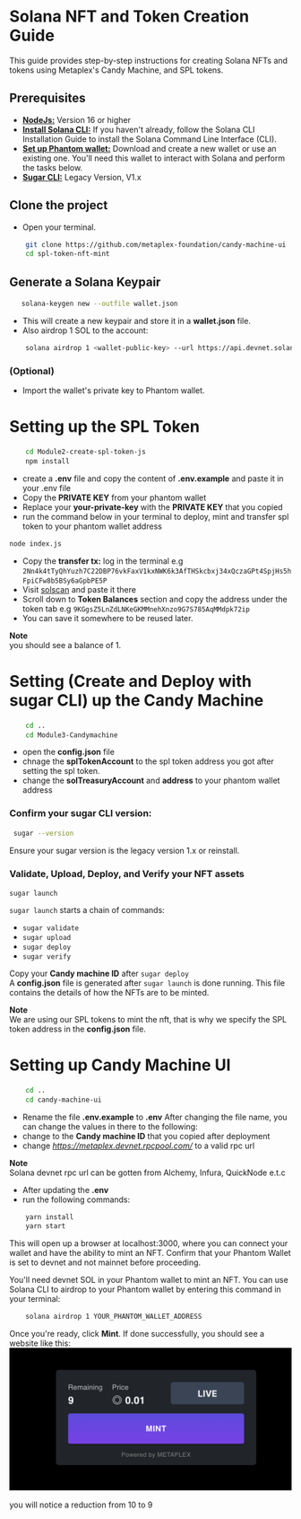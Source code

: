 # Solana NFT and Token Creation Guide

This guide provides step-by-step instructions for creating Solana NFTs and tokens using Metaplex's Candy Machine, and SPL tokens.

## Prerequisites
- **[NodeJs:](https://nodejs.org/)** Version 16 or higher
- **[Install Solana CLI:](https://docs.solana.com/cli/install-solana-cli)** If you haven't already, follow the Solana CLI Installation Guide to install the Solana Command Line Interface (CLI).
- **[Set up Phantom wallet:](https://phantom.app/)** Download and create a new wallet or use an existing one. You'll need this wallet to interact with Solana and perform the tasks below.
- **[Sugar CLI:](https://github.com/metaplex-foundation/sugar/releases/tag/v1.2.2)** Legacy Version, V1.x

##  Clone the project
- Open your terminal.
```bash
    git clone https://github.com/metaplex-foundation/candy-machine-ui
    cd spl-token-nft-mint
```
## Generate a Solana Keypair
```bash
   solana-keygen new --outfile wallet.json
```
- This will create a new keypair and store it in a **wallet.json** file.
- Also airdrop 1 SOL to the account:
```bash
    solana airdrop 1 <wallet-public-key> --url https://api.devnet.solana.com
```
### (Optional)
- Import the wallet's private key to Phantom wallet.


# Setting up the SPL Token 
```bash
    cd Module2-create-spl-token-js
    npm install
```
- create a **.env** file and copy the content of **.env.example**  and paste it in your .env file
- Copy the **PRIVATE KEY** from your phantom wallet
- Replace your **your-private-key** with the **PRIVATE KEY** that you copied
- run the command below in your terminal to deploy, mint and transfer spl token to your phantom wallet address 
```bash
node index.js
```
- Copy the **transfer tx:** log in the terminal e.g `2Nn4k4tTyQhYuzh7C22DBP76vkFaxV1kxNWK6k3AfTHSkcbxj34xQczaGPt4SpjHs5hFpiCFw8b5BSy6aGpbPE5P`
- Visit [solscan](https://explorer.solana.com/) and paste it there
- Scroll down to **Token Balances** section and copy the address under the token tab e.g `9KGgsZ5LnZdLNKeGKMMnehXnzo9G7S785AqMMdpk72ip` 
- You can save it somewhere to be reused later.
  
**Note**   
you should see a balance of 1.



# Setting (Create and Deploy with sugar CLI) up the Candy Machine
```bash
    cd ..
    cd Module3-Candymachine
```
- open the **config.json** file
- chnage the **splTokenAccount** to the spl token address you got after setting the spl token.
- change the **solTreasuryAccount** and **address** to your phantom wallet address 
  
### Confirm your sugar CLI version:

   ```bash
    sugar --version
   ```
Ensure your sugar version is the legacy version 1.x or reinstall.

### Validate, Upload, Deploy, and Verify your NFT assets
    
    sugar launch

`sugar launch` starts a chain of commands:
- `sugar validate`
- `sugar upload`
- `sugar deploy`
- `sugar verify`

Copy your **Candy machine ID** after `sugar deploy`\
A **config.json** file is generated after `sugar launch` is done running. This file contains the details of how the NFTs are to be minted.

**Note**   
We are using our SPL tokens to mint the nft, that is why we specify the SPL token address in the **config.json** file.



# Setting up Candy Machine UI
```bash
    cd ..
    cd candy-machine-ui
```
- Rename the file **.env.example** to **.env** After changing the file name, you can change the values in there to the following:
- change *<YOUR CANDY MACHINE PROGRAM ID>* to the **Candy machine ID** that you copied after deployment
- change *https://metaplex.devnet.rpcpool.com/* to a valid rpc url

**Note**   
Solana devnet rpc url can be gotten from Alchemy, Infura, QuickNode e.t.c

- After updating the **.env**
-  run the following commands:
```bash
    yarn install
    yarn start
```
This will open up a browser at localhost:3000, where you can connect your wallet and have the ability to mint an NFT. Confirm that your Phantom Wallet is set to devnet and not mainnet before proceeding.

You'll need devnet SOL in your Phantom wallet to mint an NFT. You can use Solana CLI to airdrop to your Phantom wallet by entering this command in your terminal: 
  
```bash
    solana airdrop 1 YOUR_PHANTOM_WALLET_ADDRESS
```

Once you're ready, click **Mint**. If done successfully, you should see a website like this:
![ScreenShot](/mintPage.png)

you will notice a reduction from 10 to 9










